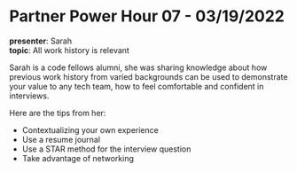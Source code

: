 # Partner Power Hour 07 - 03/19/2022

**presenter**: Sarah  
**topic**: All work history is relevant

Sarah is a code fellows alumni, she was sharing knowledge about how previous work history from varied backgrounds can be used to demonstrate your value to any tech team, how to feel comfortable and confident in interviews.

Here are the tips from her:

- Contextualizing your own experience
- Use a resume journal
- Use a STAR method for the interview question
- Take advantage of networking
